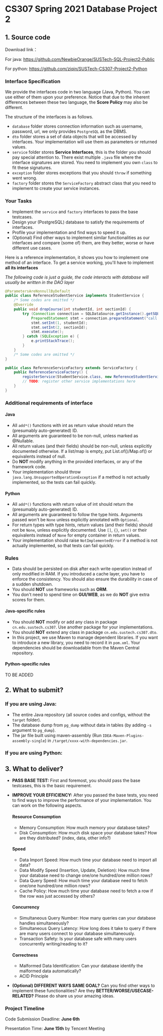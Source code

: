 # CS307 Spring 2021 Database Project 2

## 1. Source code

Download link：

For java: https://github.com/NewbieOrange/SUSTech-SQL-Project2-Public

For python: https://github.com/ziqin/SUSTech-CS307-Project2-Python

### Interface Specification

We provide the interfaces code in two language (Java, Python). You can use either of them upon your preference. Notice
that due to the inherent differences between these two language, the **Score Policy** may also be different.

The structure of the interfaces is as follows.

- `database` folder stores connection information such as username, password, url, we only provides `PostgreSQL` as the DBMS.
- `dto` folder stores a set of data objects that will be accessed by interfaces. Your implementation will use them as parameters or returned values.
- `service` folder stores **Service Interfaces**, this is the folder you should pay special attention to. There exist multiple `.java` file where the interface signatures are stored. You need to implement you own `class` to fit these signatures.
- `exception` folder stores exceptions that you should `throw` if something went wrong.
- `factory` folder stores the `ServiceFactory` abstract class that you need to implement to create your service instances.

### Your Tasks

- Implement the `service` and `factory` interfaces to pass the base testcases.
- Design your (PostgreSQL) database to satisfy the requirements of interfaces.
- Profile your implementation and find ways to speed it up.
- (Optional) Find other ways to implement similar functionalities as our interfaces and compare (some of) them, are they better, worse or have different use cases. 

Here is a reference implementation, it shows you how to implement one method of an interface. To get a service working, you'll have to implement **all its interfaces**

*The following code is just a guide, the code interacts with database will usually be written in the DAO layer*

```java
@ParametersAreNonnullByDefault
public class ReferenceStudentService implements StudentService {
    /* Some codes are omitted */
    @Override
    public void dropCourse(int studentId, int sectionId) {
        try (Connection connection = SQLDataSource.getInstance().getSQLConnection();
            PreparedStatement stmt = connection.prepareStatement("call drop_course(?, ?)")) {
            stmt.setInt(1, studentId);
            stmt.setInt(2, sectionId);
            stmt.execute();
        } catch (SQLException e) {
            e.printStackTrace();
        }
    }
    /* Some codes are omitted */
}
```

```java
public class ReferenceServiceFactory extends ServiceFactory {
    public ReferenceServiceFactory() {
        registerService(StudentService.class, new ReferenceStudentService());
        // TODO: register other service implementations here
    }
}
```

### Additional requirements of interface

#### Java
- All `add*()` functions with int as return value should return the (presumably auto-generated) ID.
- All arguments are guaranteed to be non-null, unless marked as @Nullable.
- All return values (and their fields) should be non-null, unless explicitly documented otherwise. If a list/map is
  empty, put List.of()/Map.of() or equivalents instead of null.
- Do **NOT** modify anything in the provided interfaces, or any of the framework code.
- Your implementation should throw `java.lang.UnsupportedOperationException` if a method is not actually implemented,
  so the tests can fail quickly.

#### Python
- All `add*()` functions with return value of int should return the (presumably auto-generated) ID.
- All arguments are guaranteed to follow the type hints. Arguments passed won't be `None` unless explicitly annotated
  with `Optional`.
- For return types with type hints, return values (and their fields) should not be `None`, unless explicitly documented.
  Use `[]`, `{}`, `set()` or their equivalents instead of `None` for empty container in return values.
- Your implementation should raise `NotImplementedError` if a method is not actually implemented, so that tests can
  fail quickly.

### Rules

- Data should be persisted on disk after each write operation instead of only modified in RAM. If you introduced a cache
  layer, you have to enforce the consistency. You should also ensure the durability in case of a sudden shutdown.
- You should **NOT** use frameworks such as **ORM**.
- You don't need to spend time on **GUI/WEB**, as we do **NOT** give extra scores for them.

#### Java-specific rules

- You should **NOT** modify or add any class in package `cn.edu.sustech.cs307`. Use another package for your
  implementations.
- You should **NOT** extend any class in package `cn.edu.sustech.cs307.dto`.
- In this project, we use Maven to manage dependent libraries. If you want to introduce a new library, you need to
  record it in `pom.xml`. Your dependencies should be downloadable from the Maven Central repository.

#### Python-specific rules

TO BE ADDED


## 2. What to submit?

### If you are using Java:

- The entire Java repository (all source codes and configs, without the `target` folder).
- The database dump from `pg_dump` without data in tables (by adding `-s` argument to `pg_dump`).
- The jar file built using maven-assembly (Run `IDEA-Maven-Plugins-assembly-single`)
  in `/target/xxxx-with-dependencies.jar`.

### If you are using Python:

## 3. What to deliver?

- **PASS BASE TEST:** First and foremost, you should pass the base testcases, this is the basic requirement.

- **IMPROVE YOUR EFFICIENCY:** After you passed the base tests, you need to find ways to improve the performance of your implementation. You can work on the following aspects.

    #### Resource Consumption

    - Memory Consumption: How much memory your database takes?
    - Disk Consumption: How much disk space your database takes? How are they distributed? (index, data, other info?)

    #### Speed

    - Data Import Speed: How much time your database need to import all data?
    - Data Modify Speed (Insertion, Update, Deletion): How much time your database need to change one/one hundred/one million rows?
    - Data Query Speed: How much time your database need to fetch one/one hundred/one million rows?
    - Cache Policy: How much time your database need to fetch a row if the row was just accessed by others?

    #### Concurrency

    - Simultaneous Query Number: How many queries can your database handles simultaneously?
    - Simultaneous Query Latency: How long does it take to query if there are many users connect to your database simultaneously.
    - Transaction Safety: Is your database safe with many users concurrently writing/reading to it?

    #### Correctness

    - Malformed Data Identification: Can your database identify the malformed data automatically?
    - ACID Principle


- **(Optional) DIFFERENT WAYS SAME GOAL?** Can you find other ways to implement these functionalities? Are they **BETTER/WORSE/USECASE-RELATED?** Please do share us your amazing ideas.


### Project Timeline

Code Submission Deadline: **June 6th**

Presentation Time: **June 15th** by Tencent Meeting
